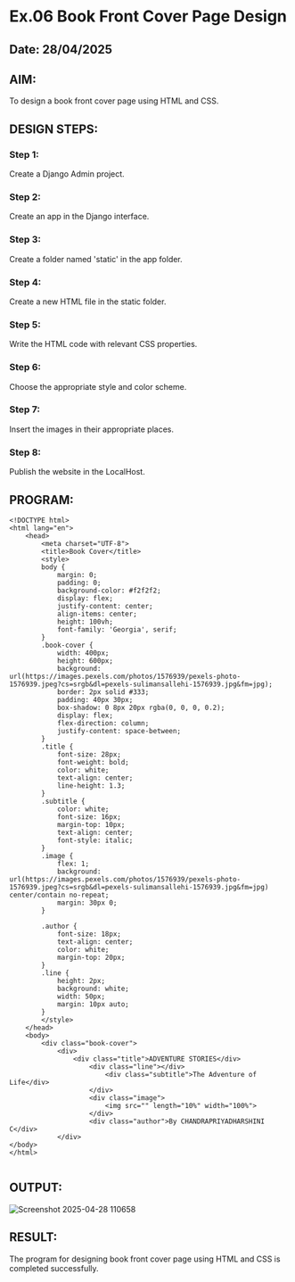 # Ex.06 Book Front Cover Page Design
## Date: 28/04/2025

## AIM:
To design a book front cover page using HTML and CSS.

## DESIGN STEPS:

### Step 1:
Create a Django Admin project.

### Step 2:
Create an app in the Django interface.

### Step 3:
Create a folder named 'static' in the app folder.

### Step 4:
Create a new HTML file in the static folder.

### Step 5:
Write the HTML code with relevant CSS properties.

### Step 6:
Choose the appropriate style and color scheme.

### Step 7:
Insert the images in their appropriate places.

### Step 8:
Publish the website in the LocalHost.

## PROGRAM:
```
<!DOCTYPE html>
<html lang="en">
    <head>
        <meta charset="UTF-8">
        <title>Book Cover</title>
        <style>
        body {
            margin: 0;
            padding: 0;
            background-color: #f2f2f2;
            display: flex;
            justify-content: center;
            align-items: center;
            height: 100vh;
            font-family: 'Georgia', serif;
        }
        .book-cover {
            width: 400px;
            height: 600px;
            background: url(https://images.pexels.com/photos/1576939/pexels-photo-1576939.jpeg?cs=srgb&dl=pexels-sulimansallehi-1576939.jpg&fm=jpg);
            border: 2px solid #333;
            padding: 40px 30px;
            box-shadow: 0 8px 20px rgba(0, 0, 0, 0.2);
            display: flex;
            flex-direction: column;
            justify-content: space-between;
        }
        .title {
            font-size: 28px;
            font-weight: bold;
            color: white;
            text-align: center;
            line-height: 1.3;
        }
        .subtitle {
            color: white;
            font-size: 16px;
            margin-top: 10px;
            text-align: center;
            font-style: italic;
        }
        .image {
            flex: 1;
            background: url(https://images.pexels.com/photos/1576939/pexels-photo-1576939.jpeg?cs=srgb&dl=pexels-sulimansallehi-1576939.jpg&fm=jpg) center/contain no-repeat;
            margin: 30px 0;
        }

        .author {
            font-size: 18px;
            text-align: center;
            color: white;
            margin-top: 20px;
        }
        .line {
            height: 2px;
            background: white;
            width: 50px;
            margin: 10px auto;
        }
        </style>
    </head>
    <body>
        <div class="book-cover">
            <div>
                <div class="title">ADVENTURE STORIES</div>
                    <div class="line"></div>
                        <div class="subtitle">The Adventure of Life</div>
                    </div>
                    <div class="image">
                        <img src="" length="10%" width="100%">
                    </div>
                    <div class="author">By CHANDRAPRIYADHARSHINI C</div>
            </div>
</body>
</html>
  
```

## OUTPUT:
![Screenshot 2025-04-28 110658](https://github.com/user-attachments/assets/2ad2405b-fc3f-4401-86c2-a2e6c7d6e16e)



## RESULT:
The program for designing book front cover page using HTML and CSS is completed successfully.
